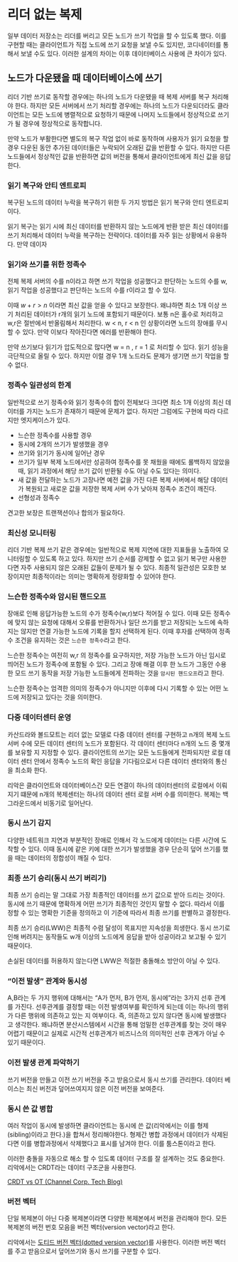 # 리더 없는 복제

일부 데이터 저장소는 리더를 버리고 모든 노드가 쓰기 작업을 할 수 있도록 했다. 이를 구현할 때는 클라이언트가 직접 노드에 쓰기 요청을 보낼 수도 있지만, 코디네이터를 통해서 보낼 수도 있다. 이러한 설계의 차이는 이후 데이터베이스 사용에 큰 차이가 있다.

## 노드가 다운됐을 때 데이터베이스에 쓰기

리더 기반 쓰기로 동작할 경우에는 하나의 노드가 다운됐을 때 복제 서버를 복구 처리해야 한다. 하지만 모든 서버에서 쓰기 처리할 경우에는 하나의 노드가 다운되더라도 클라이언트는 모든 노드에 병렬적으로 요청하기 때문에 나머지 노드들에서 정상적으로 쓰기가 될 경우에 정상적으로 동작합니다.

만약 노드가 부활한다면 별도의 복구 작업 없이 바로 동작하며 사용자가 읽기 요청을 할 경우 다운된 동안 추가된 데이터들은 누락되어 오래된 값을 반환할 수 있다. 하지만 다른 노드들에서 정상적인 값을 반환하면 값의 버전을 통해서 클라이언트에게 최신 값을 응답한다.

### 읽기 복구와 안티 엔트로피

복구된 노드의 데이터 누락을 복구하기 위한 두 가지 방법은 읽기 복구와 안티 엔트로피이다.

읽기 복구는 읽기 시에 최신 데이터를 반환하지 않는 노드에게 반환 받은 최신 데이터를 쓰기 처리해서 데이터 누락을 복구하는 전략이다. 데이터를 자주 읽는 상황에서 유용하다. 만약 데이자

### 읽기와 쓰기를 위한 정족수

전체 복제 서버의 수를 n이라고 하면 쓰기 작업을 성공했다고 판단하는 노드의 수를 w, 읽기 작업을 성공했다고 판단하는 노드의 수를 r이라고 할 수 있다.

이때 $w + r > n$  이라면 최신 값을 얻을 수 있다고 보장한다. 왜냐하면 최소 1개 이상 쓰기 처리된 데이터가 r개의 읽기 노드에 포함되기 때문이다. 보통 n은 홀수로 처리하고 w,r은 절반에서 반올림해서 처리한다. w < n, r < n 인 상황이라면 노드의 장애를 무시할 수 있다. 만약 이보다 작아진다면 에러를 반환해야 한다.

만약 쓰기보다 읽기가 압도적으로 많다면 w = n , r = 1 로 처리할 수 있다. 읽기 성능을 극단적으로 올릴 수 있다. 하지만 이럴 경우 1개 노드라도 문제가 생기면 쓰기 작업을 할 수 없다.

### 정족수 일관성의 한계

일반적으로 쓰기 정족수와 읽기 정족수의 합이 전체보다 크다면 최소 1개 이상의 최신 데이터를 가지는 노드가 존재하기 때문에 문제가 없다. 하지만 그럼에도 구현에 따라 다르지만 엣지케이스가 있다.

- 느슨한 정족수를 사용할 경우
- 동시에 2개의 쓰기가 발생했을 경우
- 쓰기와 읽기가 동시에 일어난 경우
- 쓰기가 일부 복제 노드에서만 성공하여 정족수를 못 채웠을 때에도 롤백하지 않았을 때, 읽기 과정에서 해당 쓰기 값이 반환될 수도 아닐 수도 있다는 의미다.
- 새 값을 전달하는 노드가 고장나면 예전 값을 가진 다른 복제 서버에서 해당 데이터가 복원되고 새로운 값을 저장한 복제 서버 수가 낮아져 정족수 조건이 깨진다.
- 선형성과 정족수

견고한 보장은 트랜잭션이나 합의가 필요하다.

### 최신성 모니터링

리더 기반 복제 쓰기 같은 경우에는 일반적으로 복제 지연에 대한 지표들을 노출하여 모니터링할 수 있도록 하고 있다. 하지만 쓰기 순서를 강제할 수 없고 읽기 복구만 사용한다면 자주 사용되지 않은 오래된 값들이 문제가 될 수 있다. 최종적 일관성은 모호한 보장이지만 최종적이라는 의미는 명확하게 정량화할 수 있어야 한다.

### 느슨한 정족수와 암시된 핸드오프

장애로 인해 응답가능한 노드의 수가 정족수(w,r)보다 적어질 수 있다. 이때 모든 정족수에 맞지 않는 요청에 대해서 오류를 반환하거나 일단 쓰기를 받고 저장되는 노드에 속하지는 않지만 연결 가능한 노드에 기록을 할지 선택하게 된다. 이때 후자를 선택하여 정족수 조건을 유지하는 것은 `느슨한 정족수`라고 한다.

느슨한 정족수는 여전히 w,r 의 정족수를 요구하지만, 저장 가능한 노드가 아닌 임시로 띄어진 노드가 정족수에 포함될 수 있다. 그리고 장애 해결 이후 한 노드가 그동안 수용한 모드 쓰기 동작을 저장 가능한 노드들에게 전파하는 것을 `암시된 핸드오프`라고 한다.

느슨한 정족수는 엄격한 의미의 정족수가 아니지만 이후에 다시 기록할 수 있는 어떤 노드에 저장되고 있다는 것을 의미한다.

### 다중 데이터센터 운영

카산드라와 볼드모트는 리더 없는 모델로 다중 데이터 센터를 구현하고 n개의 복제 노드 서버 수에 모든 데이터 센터의 노드가 포함된다. 각 데이터 센터마다 n개의 노드 중 몇개를 보유할 지 지정할 수 있다. 클라이언트의 쓰기는 모든 노드들에게 전파되지만 로컬 데이터 센터 안에서 정족수 노드의 확인 응답을 기다림으로서 다른 데이터 센터와의 통신을 최소화 한다.

리악은 클라이언트와 데이터베이스간 모든 연결이 하나의 데이터센터의 로컬에서 이뤄지기 떄문에  n개의 복제센터는 하나의 데이터 센터 로컬 서버 수를 의미한다. 복제는 백그라운드에서 비동기로 일어난다.

### 동시 쓰기 감지

다양한 네트워크 지연과 부분적인 장애로 인해서 각 노드에게 데이터는 다른 시간에 도착할 수 있다. 이때 동시에 같은 키에 대한 쓰기가 발생했을 경우 단순히 덮어 쓰기를 했을 때는 데이터의 정합성이 깨질 수 있다.

### 최종 쓰기 승리(동시 쓰기 버리기)

최종 쓰기 승리는 말 그대로 가장 최종적인 데이터를 쓰기 값으로 받아 드리는 것이다. 동시에 쓰기 때문에 명확하게 어떤 쓰기가 최종적인 것인지 말할 수 없다. 따라서 이를 정할 수 있는 명확한 기준을 정의하고 이 기준에 따라서 최종 쓰기를 판별하고 결정한다.

최종 쓰기 승리(LWW)은 최종적 수렴 달성이 목표지만 지속성을 희생한다. 동시 쓰기로 인해 버려지는 동작들도 w개 이상의 노드에게 응답을 받아 성공이라고 보고될 수 있기 때문이다.

손실된 데이터를 허용하지 않는다면 LWW은 적절한 충돌해소 방안이 아닐 수 있다.

### “이전 발생” 관계와 동시성

A,B라는 두 가지 행위에 대해서는 “A가 먼저, B가 먼저, 동시에”라는 3가지 선후 관계를 가진다. 선후관계를 결정할 때는 이전 발생여부를 확인하게 되는데 이는 하나의 행위가 다른 행위에 의존하고 있는 지 여부이다. 즉, 의존하고 있지 않다면 동시에 발생했다고 생각한다. 왜냐하면 분산시스템에서 시간을 통해 엄밀한 선후관계를 찾는 것이 매우 어렵기 때문이고 실제로 시간적 선후관계가 비즈니스의 의미적인 선후 관계가 아닐 수 있기 때문이다.

### 이전 발생 관계 파악하기

쓰기 버전을 만들고 이전 쓰기 버전을 주고 받음으로서 동시 쓰기를 관리한다. 데이터 베이스는 최신 버전과 덮어쓰여지지 않은 이전 버전을 보여준다.

### 동시 쓴 값 병합

여러 작업이 동시에 발생하면 클라이언트는 동시에 쓴 값(리악에서는 이를 형제(sibling)이라고 한다.)을 합쳐서 정리해야한다. 형제간 병합 과정에서 데이터가 삭제된다면 이를 병합과정에서 삭제했다고 표시를 남겨야 한다. 이를 툼스톤이라고 한다.

이러한 충돌을 자동으로 해소 할 수 있도록 데이터 구조를 잘 설계하는 것도 중요한다. 리악에서는 CRDT라는 데이터 구조군을 사용한다.

[CRDT vs OT (Channel Corp. Tech Blog)](https://channel.io/ko/blog/crdt_vs_ot)

### 버전 벡터

단일 복제본이 아닌 다중 복제본이라면 다양한 복제본에서 버전을 관리해야 한다. 모든 복제본의 버전 번호 모음을 버전 벡터(version vector)라고 한다.

리악에서는 [도티드 버전 벡터(dotted version vector)](https://riak.com/products/riak-kv/dotted-version-vectors/index.html?p=10941.html)를 사용한다. 이러한 버전 벡터를 주고 받음으로서 덮어쓰기와 동시 쓰기를 구분할 수 있다.
